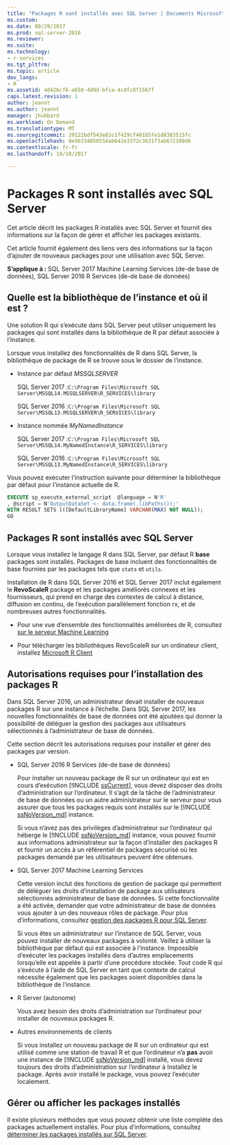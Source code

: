 ```yaml
---
title: "Packages R sont installés avec SQL Server | Documents Microsoft"
ms.custom: 
ms.date: 09/29/2017
ms.prod: sql-server-2016
ms.reviewer: 
ms.suite: 
ms.technology:
- r-services
ms.tgt_pltfrm: 
ms.topic: article
dev_langs:
- R
ms.assetid: 4d426cf6-a658-4d9d-bfca-4cdfc8f1567f
caps.latest.revision: 1
author: jeannt
ms.author: jeannt
manager: jhubbard
ms.workload: On Demand
ms.translationtype: MT
ms.sourcegitcommit: 29122bdf543e82c1f429cf401b5fe1d8383515fc
ms.openlocfilehash: 0e96334850554ab642e3372c3631f3ab672109d6
ms.contentlocale: fr-fr
ms.lasthandoff: 10/10/2017

---
```

# <a name="r-packages-installed-with-sql-server"></a>Packages R sont installés avec SQL Server

Cet article décrit les packages R installés avec SQL Server et fournit des informations sur la façon de gérer et afficher les packages existants.

Cet article fournit également des liens vers des informations sur la façon d’ajouter de nouveaux packages pour une utilisation avec SQL Server.

**S’applique à :** SQL Server 2017 Machine Learning Services (de-de base de données), SQL Server 2016 R Services (de-de base de données)

## <a name="what-is-the-instance-library-and-where-is-it"></a>Quelle est la bibliothèque de l’instance et où il est ?

Une solution R qui s’exécute dans SQL Server peut utiliser uniquement les packages qui sont installés dans la bibliothèque de R par défaut associée à l’instance.

Lorsque vous installez des fonctionnalités de R dans SQL Server, la bibliothèque de package de R se trouve sous le dossier de l’instance.

+ Instance par défaut *MSSQLSERVER* 

    SQL Server 2017 :`C:\Program Files\Microsoft SQL Server\MSSQL14.MSSQLSERVER\R_SERVICES\library` 
    
    SQL Server 2016 :`C:\Program Files\Microsoft SQL Server\MSSQL13.MSSQLSERVER\R_SERVICES\library`

+ Instance nommée *MyNamedInstance* 

    SQL Server 2017 :`C:\Program Files\Microsoft SQL Server\MSSQL14.MyNamedInstance\R_SERVICES\library` 
    
    SQL Server 2016 :`C:\Program Files\Microsoft SQL Server\MSSQL13.MyNamedInstance\R_SERVICES\library`

Vous pouvez exécuter l’instruction suivante pour déterminer la bibliothèque par défaut pour l’instance actuelle de R.

```SQL
EXECUTE sp_execute_external_script  @language = N'R'
, @script = N'OutputDataSet <- data.frame(.libPaths());'
WITH RESULT SETS (([DefaultLibraryName] VARCHAR(MAX) NOT NULL));
GO
```
## <a name="r-packages-installed-with-sql-server"></a>Packages R sont installés avec SQL Server

Lorsque vous installez le langage R dans SQL Server, par défaut R **base** packages sont installés. Packages de base incluent des fonctionnalités de base fournies par les packages tels que `stats` et `utils`.

Installation de R dans SQL Server 2016 et SQL Server 2017 inclut également le **RevoScaleR** package et les packages améliorés connexes et les fournisseurs, qui prend en charge des contextes de calcul à distance, diffusion en continu, de l’exécution parallèlement fonction rx, et de nombreuses autres fonctionnalités.

+ Pour une vue d’ensemble des fonctionnalités améliorées de R, consultez [sur le serveur Machine Learning](https://docs.microsoft.com/r-server/what-is-microsoft-r-server)

+ Pour télécharger les bibliothèques RevoScaleR sur un ordinateur client, installez [Microsoft R Client](https://docs.microsoft.com/r-server/r-client/what-is-microsoft-r-client)

## <a name="permissions-required-for-installing-r-packages"></a>Autorisations requises pour l’installation des packages R

Dans SQL Server 2016, un administrateur devait installer de nouveaux packages R sur une instance à l’échelle. Dans SQL Server 2017, les nouvelles fonctionnalités de base de données ont été ajoutées qui donner la possibilité de déléguer la gestion des packages aux utilisateurs sélectionnés à l’administrateur de base de données.

Cette section décrit les autorisations requises pour installer et gérer des packages par version.

+ SQL Server 2016 R Services (de-de base de données)

    Pour installer un nouveau package de R sur un ordinateur qui est en cours d’exécution [!INCLUDE [ssCurrent](..\..\includes\sscurrent-md.md)], vous devez disposer des droits d’administration sur l’ordinateur. Il s’agit de la tâche de l’administrateur de base de données ou un autre administrateur sur le serveur pour vous assurer que tous les packages requis sont installés sur le [!INCLUDE [ssNoVersion_md](..\..\includes\ssnoversion-md.md)] instance.

    Si vous n’avez pas des privilèges d’administrateur sur l’ordinateur qui héberge le [!INCLUDE [ssNoVersion_md](..\..\includes\ssnoversion-md.md)] instance, vous pouvez fournir aux informations administrateur sur la façon d’installer des packages R et fournir un accès à un référentiel de packages sécurisé où les packages demandé par les utilisateurs peuvent être obtenues.

+ SQL Server 2017 Machine Learning Services

    Cette version inclut des fonctions de gestion de package qui permettent de déléguer les droits d’installation de package aux utilisateurs sélectionnés administrateur de base de données. Si cette fonctionnalité a été activée, demander que votre administrateur de base de données vous ajouter à un des nouveaux rôles de package. Pour plus d’informations, consultez [gestion des packages R pour SQL Server](r-package-management-for-sql-server-r-services.md).

    Si vous êtes un administrateur sur l’instance de SQL Server, vous pouvez installer de nouveaux packages à volonté. Veillez à utiliser la bibliothèque par défaut qui est associée à l’instance. Impossible d’exécuter les packages installés dans d’autres emplacements lorsqu’elle est appelée à partir d’une procédure stockée. Tout code R qui s’exécute à l’aide de SQL Server en tant que contexte de calcul nécessite également que les packages soient disponibles dans la bibliothèque de l’instance.

+ R Server (autonome)

    Vous avez besoin des droits d’administration sur l’ordinateur pour installer de nouveaux packages R.

+ Autres environnements de clients

    Si vous installez un nouveau package de R sur un ordinateur qui est utilisé comme une station de travail R et que l’ordinateur n’a **pas** avoir une instance de [!INCLUDE [ssNoVersion_md](..\..\includes\ssnoversion-md.md)] installé, vous devez toujours des droits d’administration sur l’ordinateur à Installez le package. Après avoir installé le package, vous pouvez l’exécuter localement.

## <a name="managing-or-viewing-installed-packages"></a>Gérer ou afficher les packages installés

Il existe plusieurs méthodes que vous pouvez obtenir une liste complète des packages actuellement installés. Pour plus d’informations, consultez [déterminer les packages installés sur SQL Server](determine-which-packages-are-installed-on-sql-server.md).

